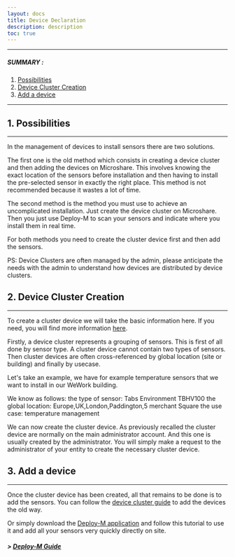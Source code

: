 ```yaml
---
layout: docs
title: Device Declaration
description: description
toc: true
---
```


---------------------------------------

##### SUMMARY : 

1. [Possibilities](./#1-possibilities)
2. [Device Cluster Creation](./#2-device-cluster-creation)
2. [Add a device](./#3-add-a-device)

---------------------------------------


## 1. Possibilities
---------------------------------------

In the management of devices to install sensors there are two solutions. 

The first one is the old method which consists in creating a device cluster and then adding the devices on Microshare. This involves knowing the exact location of the sensors before installation and then having to install the pre-selected sensor in exactly the right place. This method is not recommended because it wastes a lot of time. 

The second method is the method you must use to achieve an uncomplicated installation. Just create the device cluster on Microshare. Then you just use Deploy-M to scan your sensors and indicate where you install them in real time. 

For both methods you need to create the cluster device first and then add the sensors. 

PS: Device Clusters are often managed by the admin, please anticipate the needs with the admin to understand how devices are distributed by device clusters. 


## 2. Device Cluster Creation
---------------------------------------

To create a cluster device we will take the basic information here. If you need, you will find more information [here]().

Firstly, a device cluster represents a grouping of sensors. This is first of all done by sensor type. A cluster device cannot contain two types of sensors. Then cluster devices are often cross-referenced by global location (site or building) and finally by usecase.

Let's take an example, we have for example temperature sensors that we want to install in our WeWork building.

We know as follows: 
the type of sensor: Tabs Environment TBHV100
the global location: Europe,UK,London,Paddington,5 merchant Square
the use case: temperature management

We can now create the cluster device. As previously recalled the cluster device are normally on the main administrator account. And this one is usually created by the administrator. You will simply make a request to the administrator of your entity to create the necessary cluster device.

## 3. Add a device
---------------------------------------

Once the cluster device has been created, all that remains to be done is to add the sensors. You can follow the [device cluster guide](../../../technical/microshare-platform/device-cluster-guide/) to add the devices the old way. 

Or simply download the [Deploy-M application](../../deploy-m/download-the-app) and follow this tutorial to use it and add all your sensors very quickly directly on site. 

##### > [Deploy-M Guide](../../deploy-m/app-guide)